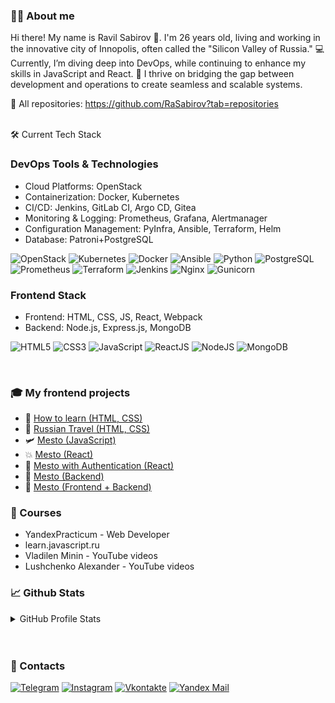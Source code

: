 ### 🙋‍♂️ About me

Hi there! My name is Ravil Sabirov 👋. I'm 26 years old, living and working in the innovative city of Innopolis, often called the "Silicon Valley of Russia."
💻 Currently, I’m diving deep into DevOps, while continuing to enhance my skills in JavaScript and React.
🌟 I thrive on bridging the gap between development and operations to create seamless and scalable systems.

🎨 All repositories: https://github.com/RaSabirov?tab=repositories
</br>
</br>

🛠️ Current Tech Stack
### DevOps Tools & Technologies
- Cloud Platforms: OpenStack
- Containerization: Docker, Kubernetes
- CI/CD: Jenkins, GitLab CI, Argo CD, Gitea
- Monitoring & Logging: Prometheus, Grafana, Alertmanager
- Configuration Management: PyInfra, Ansible, Terraform, Helm
- Database: Patroni+PostgreSQL

![OpenStack](https://img.shields.io/badge/Openstack-%23f01742.svg?style=for-the-badge&logo=openstack&logoColor=white&style=flat)
![Kubernetes](https://img.shields.io/badge/Kubernetes-E34F26?logo=kubernetes5&logoColor=white&style=flat)
![Docker](https://img.shields.io/badge/Docker-%230db7ed.svg?style=for-the-badge&logo=docker&logoColor=white&style=flat)
![Ansible](https://img.shields.io/badge/Ansible-EE0000?style=plastic&logo=ansible&logoColor=white&style=flat)
![Python](https://img.shields.io/badge/Python-3670A0?style=for-the-badge&logo=python&logoColor=ffdd54&style=flat)
![PostgreSQL](https://img.shields.io/badge/PostgreSQL-316192?logo=postgresql&logoColor=white&style=flat)
![Prometheus](https://img.shields.io/badge/Prometheus-E6522C?style=flat-square&logo=prometheus&logoColor=white&style=flat)
![Terraform](https://img.shields.io/badge/Terraform-623CE4?style=for-the-badge&logo=terraform&logoColor=white&style=flat)
![Jenkins](https://img.shields.io/badge/Jenkins-%232C5263.svg?style=for-the-badge&logo=jenkins&logoColor=white&style=flat)
![Nginx](https://img.shields.io/badge/Nginx-%23009639.svg?style=for-the-badge&logo=nginx&logoColor=white&style=flat)
![Gunicorn](https://img.shields.io/badge/Gunicorn-%298729.svg?style=for-the-badge&logo=gunicorn&logoColor=white&style=flat)


### Frontend Stack
- Frontend: HTML, CSS, JS, React, Webpack
- Backend: Node.js,  Express.js, MongoDB

![HTML5](https://img.shields.io/badge/-HTML5-E34F26?logo=html5&logoColor=white&style=flat)
![CSS3](https://img.shields.io/badge/-CSS3-1572B6?logo=html5&logoColor=white&style=flat)
![JavaScript](https://img.shields.io/badge/-JavaScript-F7DF1E?logo=javascript&logoColor=white&style=flat)
![ReactJS](https://img.shields.io/badge/-ReactJS-61DAFB?logo=react&logoColor=white&style=flat)
![NodeJS](https://img.shields.io/badge/-NodeJS-339933?logo=node.js&logoColor=white&style=flat)
![MongoDB](https://img.shields.io/badge/-MongoDB-3DDC84?logo=mongodb&logoColor=white&style=flat)

</br>

### 🎓 My frontend projects

- 📗 [How to learn (HTML, CSS)](https://github.com/RaSabirov/how-to-learn)
- 🔭 [Russian Travel (HTML, CSS)](https://github.com/RaSabirov/russian-travel)
- 🛩️ [Mesto (JavaScript)](https://github.com/RaSabirov/mesto)
- 💥 [Mesto (React)](https://github.com/RaSabirov/mesto-react)
- 🚀 [Mesto with Authentication (React) ](https://github.com/RaSabirov/react-mesto-auth)
- 🔮 [Mesto (Backend)](https://github.com/RaSabirov/express-mesto-gha)
- 🔐 [Mesto (Frontend + Backend)](https://github.com/RaSabirov/react-mesto-api-full)



### 📕 Courses

- YandexPracticum - Web Developer
- learn.javascript.ru
- Vladilen Minin - YouTube videos
- Lushchenko Alexander - YouTube videos

### 📈 Github Stats

<details>
  <summary>GitHub Profile Stats</summary>
  <div>
    <a href="https://github.com/RaSabirov">
    <img height="180em" src="https://github-readme-stats.vercel.app/api/top-langs/?username=RaSabirov&layout=compact&langs_count=7&theme=gotham" />
    <img height="180em" src="https://github-readme-stats.vercel.app/api?username=RaSabirov&show_icons=true&theme=gotham&include_all_commits=true&count_private=true" />
    </a>
  </div>
</details>
</br>
</br>


### 📝 Contacts

[![Telegram](https://img.shields.io/badge/Telegram-090909?style=for-the-badge&logo=telegram&logoColor=white)](https://www.t.me/sbrvrvl)
[![Instagram](https://img.shields.io/badge/Instagram-090909?style=for-the-badge&logo=Instagram&logoColor=white)](https://www.instagram.com/sbrvrvl)
[![Vkontakte](https://img.shields.io/badge/Vkontakte-090909?style=for-the-badge&logo=VK&logoColor=white)](https://vk.com/sbrvrvl)
[![Yandex Mail](https://img.shields.io/badge/yandex_mail-090909?style=for-the-badge&logo=appveyor&logoColor=white)](mailto:sbrvrvl@ya.ru)
